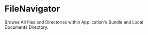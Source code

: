 # FileNavigator
Browse All files and Directories within Application's Bundle and Local Documents Directory.
